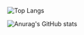 
![Top Langs](https://github-readme-stats.vercel.app/api/top-langs/?username=X-Marosi&hide&layout=compact&theme=github_dark&hide_border=true)

![Anurag's GitHub stats](https://github-readme-stats.vercel.app/api?username=X-Marosi&show_icons=true&theme=github_dark&hide_border=true)

<!--
**X-Marosi/X-Marosi** is a ✨ _special_ ✨ repository because its `README.md` (this file) appears on your GitHub profile.
## Hi there 👋
Here are some ideas to get you started:

- 🔭 I’m currently working on ...
- 🌱 I’m currently learning ...
- 👯 I’m looking to collaborate on ...
- 🤔 I’m looking for help with ...
- 💬 Ask me about ...
- 📫 How to reach me: ...
- 😄 Pronouns: ...
- ⚡ Fun fact: ...
-->
